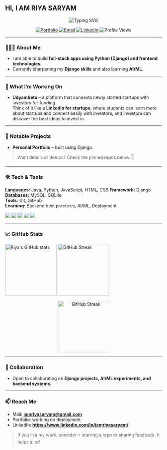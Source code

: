 ## HI, I AM RIYA SARYAM

<p align="center">
  <img src="https://readme-typing-svg.demolab.com?font=Inter&weight=600&size=28&duration=3000&pause=1000&center=true&vCenter=true&width=700&lines=Hey%2C+I'm+Riya+Saryam+%F0%9F%91%8B;Full-Stack+Developer;Django+%7C+AI%2FML+Learner" alt="Typing SVG" />
</p>

<p align="center">
  <a href="https://your-portfolio-link.com" target="_blank"><img alt="Portfolio" src="https://img.shields.io/badge/Portfolio-Visit-7b2cbf?style=for-the-badge"></a>
  <a href="mailto:iamriyasaryam@gmail.com"><img alt="Email" src="https://img.shields.io/badge/Email-Contact-9d4edd?style=for-the-badge"></a>
  <a href="https://www.linkedin.com/in/iamriyasaryam/" target="_blank"><img alt="LinkedIn" src="https://img.shields.io/badge/LinkedIn-Connect-240046?style=for-the-badge"></a>
  <img alt="Profile Views" src="https://komarev.com/ghpvc/?username=iamriyasaryam&style=for-the-badge&color=10002b">
</p>

---

### 👩🏻‍💻 About Me
- I am able to build **full-stack apps using Python (Django) and frontend technologies**.  
- Currently sharpening my **Django skills** and also learning **AI/ML**.  

---

### 🔭 What I’m Working On
- **UdyamSetu** – a platform that connects newly started startups with investors for funding.  
  Think of it like a **LinkedIn for startups**, where students can learn more about startups and connect easily with investors, and investors can discover the best ideas to invest in.  

---

### 🧩 Notable Projects
- **Personal Portfolio** – built using Django.

> Want details or demos? Check the pinned repos below 👇

---

### 🛠 Tech & Tools
**Languages:** Java, Python, JavaScript, HTML, CSS 
**Framework:** Django  
**Databases:** MySQL, SQLite  
**Tools:** Git, GitHub  
**Learning:** Backend best practices, AI/ML, Deployment  

<p>
  <img src="https://img.shields.io/badge/Django-092E20?logo=django&logoColor=white" />
  <img src="https://img.shields.io/badge/MySQL-4479A1?logo=mysql&logoColor=white" />
  <img src="https://img.shields.io/badge/SQLite-003B57?logo=sqlite&logoColor=white" />
  <img src="https://img.shields.io/badge/Git-F05032?logo=git&logoColor=white" />
  <img src="https://img.shields.io/badge/GitHub-181717?logo=github&logoColor=white" />
</p>

---

### 📈 GitHub Stats
<p align="left">
  <img height="165" src="https://github-readme-stats.vercel.app/api?username=iamriyasaryam&show_icons=true&hide_border=true&rank_icon=github&theme=radical" alt="Riya's GitHub stats" />
  <img height="165" src="https://github-readme-streak-stats.herokuapp.com/?user=iamriyasaryam&theme=radical&hide_border=true" alt="GitHub Streak" />
</p>
<p align="center">
  <img height="165" src="https://streak-stats.vercel.app?user=iamriyasaryam&theme=radical&hide_border=true" alt="GitHub Streak" />
</p>


---

### 🤝 Collaboration
- Open to collaborating on **Django projects, AI/ML experiments, and backend systems**.  

---

### 📫 Reach Me
- Mail: **iamriyasaryam@gmail.com**  
- Portfolio: working on deployment
- LinkedIn: **https://www.linkedin.com/in/iamriyasaryam/**

> If you like my work, consider ⭐️ starring a repo or sharing feedback. It helps a lot!
